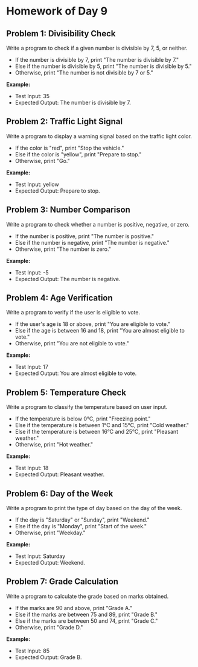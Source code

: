 # Homework of Day 9

## Problem 1: Divisibility Check
Write a program to check if a given number is divisible by 7, 5, or neither.

- If the number is divisible by 7, print "The number is divisible by 7."
- Else if the number is divisible by 5, print "The number is divisible by 5."
- Otherwise, print "The number is not divisible by 7 or 5."

**Example:**
- Test Input: 35
- Expected Output: The number is divisible by 7.

## Problem 2: Traffic Light Signal
Write a program to display a warning signal based on the traffic light color.

- If the color is "red", print "Stop the vehicle."
- Else if the color is "yellow", print "Prepare to stop."
- Otherwise, print "Go."

**Example:**
- Test Input: yellow
- Expected Output: Prepare to stop.

## Problem 3: Number Comparison
Write a program to check whether a number is positive, negative, or zero.

- If the number is positive, print "The number is positive."
- Else if the number is negative, print "The number is negative."
- Otherwise, print "The number is zero."

**Example:**
- Test Input: -5
- Expected Output: The number is negative.

## Problem 4: Age Verification
Write a program to verify if the user is eligible to vote.

- If the user's age is 18 or above, print "You are eligible to vote."
- Else if the age is between 16 and 18, print "You are almost eligible to vote."
- Otherwise, print "You are not eligible to vote."

**Example:**
- Test Input: 17
- Expected Output: You are almost eligible to vote.

## Problem 5: Temperature Check
Write a program to classify the temperature based on user input.

- If the temperature is below 0°C, print "Freezing point."
- Else if the temperature is between 1°C and 15°C, print "Cold weather."
- Else if the temperature is between 16°C and 25°C, print "Pleasant weather."
- Otherwise, print "Hot weather."

**Example:**
- Test Input: 18
- Expected Output: Pleasant weather.

## Problem 6: Day of the Week
Write a program to print the type of day based on the day of the week.

- If the day is "Saturday" or "Sunday", print "Weekend."
- Else if the day is "Monday", print "Start of the week."
- Otherwise, print "Weekday."

**Example:**
- Test Input: Saturday
- Expected Output: Weekend.

## Problem 7: Grade Calculation
Write a program to calculate the grade based on marks obtained.

- If the marks are 90 and above, print "Grade A."
- Else if the marks are between 75 and 89, print "Grade B."
- Else if the marks are between 50 and 74, print "Grade C."
- Otherwise, print "Grade D."

**Example:**
- Test Input: 85
- Expected Output: Grade B.
